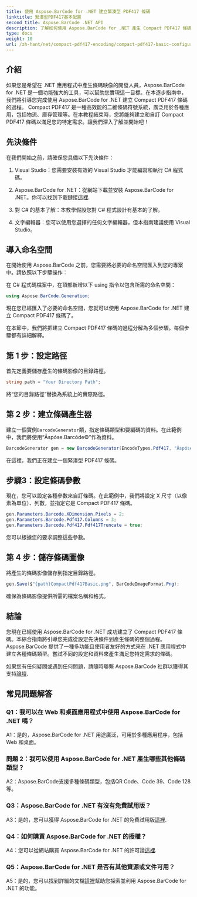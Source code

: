 ```yaml
---
title: 使用 Aspose.BarCode for .NET 建立緊湊型 PDF417 條碼
linktitle: 緊湊型PDF417基本配置
second_title: Aspose.BarCode .NET API
description: 了解如何使用 Aspose.BarCode for .NET 產生 Compact PDF417 條碼。包含逐步說明和程式碼範例的綜合指南。
type: docs
weight: 10
url: /zh-hant/net/compact-pdf417-encoding/compact-pdf417-basic-configuration/
---
```

## 介紹

如果您是希望在 .NET 應用程式中產生條碼映像的開發人員，Aspose.BarCode for .NET 是一個功能強大的工具，可以幫助您實現這一目標。在本逐步指南中，我們將引導您完成使用 Aspose.BarCode for .NET 建立 Compact PDF417 條碼的過程。 Compact PDF417 是一種高效能的二維條碼符號系統，廣泛用於各種應用，包括物流、庫存管理等。在本教程結束時，您將能夠建立和自訂 Compact PDF417 條碼以滿足您的特定需求。讓我們深入了解並開始吧！

## 先決條件

在我們開始之前，請確保您具備以下先決條件：

1. Visual Studio：您需要安裝有效的 Visual Studio 才能編寫和執行 C# 程式碼。

2.  Aspose.BarCode for .NET：從網站下載並安裝 Aspose.BarCode for .NET。你可以找到下載鏈接[這裡](https://releases.aspose.com/barcode/net/).

3. 對 C# 的基本了解：本教學假設您對 C# 程式設計有基本的了解。

4. 文字編輯器：您可以使用您選擇的任何文字編輯器，但本指南建議使用 Visual Studio。

## 導入命名空間

在開始使用 Aspose.BarCode 之前，您需要將必要的命名空間匯入到您的專案中。請依照以下步驟操作：


在 C# 程式碼檔案中，在頂部新增以下 using 指令以包含所需的命名空間：

```csharp
using Aspose.BarCode.Generation;
```

現在您已經匯入了必要的命名空間，您就可以使用 Aspose.BarCode for .NET 建立 Compact PDF417 條碼了。

在本節中，我們將把建立 Compact PDF417 條碼的過程分解為多個步驟。每個步驟都有詳細解釋。

## 第 1 步：設定路徑

首先定義要儲存產生的條碼影像的目錄路徑。

```csharp
string path = "Your Directory Path";
```

將“您的目錄路徑”替換為系統上的實際路徑。

## 第 2 步：建立條碼產生器

建立一個實例`BarcodeGenerator`類，指定條碼類型和要編碼的資料。在此範例中，我們將使用“Åspóse.Barcóde©”作為資料。

```csharp
BarcodeGenerator gen = new BarcodeGenerator(EncodeTypes.Pdf417, "Åspóse.Barcóde©");
```

在這裡，我們正在建立一個緊湊型 PDF417 條碼。

## 步驟3：設定條碼參數

現在，您可以設定各種參數來自訂條碼。在此範例中，我們將設定 X 尺寸（以像素為單位）、列數，並指定它是 Compact PDF417 條碼。

```csharp
gen.Parameters.Barcode.XDimension.Pixels = 2;
gen.Parameters.Barcode.Pdf417.Columns = 3;
gen.Parameters.Barcode.Pdf417.Pdf417Truncate = true;
```

您可以根據您的要求調整這些參數。

## 第 4 步：儲存條碼圖像

將產生的條碼影像儲存到指定目錄路徑。

```csharp
gen.Save($"{path}CompactPdf417Basic.png", BarCodeImageFormat.Png);
```

確保為條碼影像提供所需的檔案名稱和格式。

## 結論

您現在已經使用 Aspose.BarCode for .NET 成功建立了 Compact PDF417 條碼。本綜合指南將引導您完成從設定先決條件到產生條碼的整個過程。 Aspose.BarCode 提供了一種多功能且使用者友好的方式來在 .NET 應用程式中建立各種條碼類型。嘗試不同的設定和資料來產生滿足您特定需求的條碼。

如果您有任何疑問或遇到任何問題，請隨時聯繫 Aspose.BarCode 社群以獲得其支持[論壇](https://forum.aspose.com/c/barcode/13).

## 常見問題解答

### Q1：我可以在 Web 和桌面應用程式中使用 Aspose.BarCode for .NET 嗎？

A1：是的，Aspose.BarCode for .NET 用途廣泛，可用於多種應用程序，包括 Web 和桌面。

### 問題 2：我可以使用 Aspose.BarCode for .NET 產生哪些其他條碼類型？

A2：Aspose.BarCode支援多種條碼類型，包括QR Code、Code 39、Code 128等。

### Q3：Aspose.BarCode for .NET 有沒有免費試用版？

 A3：是的，您可以獲得 Aspose.BarCode for .NET 的免費試用版[這裡](https://releases.aspose.com/).

### Q4：如何購買 Aspose.BarCode for .NET 的授權？

 A4：您可以從網站購買 Aspose.BarCode for .NET 的許可證[這裡](https://purchase.aspose.com/buy).

### Q5：Aspose.BarCode for .NET 是否有其他資源或文件可用？

 A5：是的，您可以找到詳細的文檔[這裡](https://reference.aspose.com/barcode/net/)幫助您探索並利用 Aspose.BarCode for .NET 的功能。